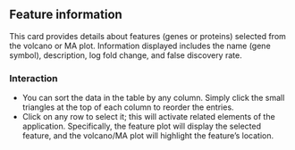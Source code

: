 ## Feature information

This card provides details about features (genes or proteins) selected from the volcano or MA plot. Information displayed includes the name (gene symbol), description, log fold change, and false discovery rate.

### Interaction

 - You can sort the data in the table by any column. Simply click the small triangles at the top of each column to reorder the entries.
 - Click on any row to select it; this will activate related elements of the application. Specifically, the feature plot will display the selected feature, and the volcano/MA plot will highlight the feature’s location.

